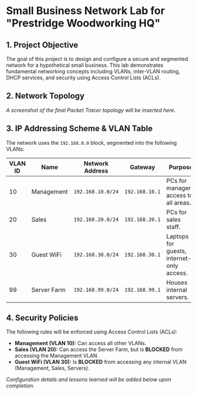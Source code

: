# Small Business Network Lab for "Prestridge Woodworking HQ"

## 1. Project Objective
The goal of this project is to design and configure a secure and segmented network for a hypothetical small business. This lab demonstrates fundamental networking concepts including VLANs, inter-VLAN routing, DHCP services, and security using Access Control Lists (ACLs).

## 2. Network Topology
*A screenshot of the final Packet Tracer topology will be inserted here.*

## 3. IP Addressing Scheme & VLAN Table
The network uses the `192.168.0.0` block, segmented into the following VLANs:

| VLAN ID | Name        | Network Address     | Gateway             | Purpose                                  |
|---------|-------------|---------------------|---------------------|------------------------------------------|
| 10      | Management  | `192.168.10.0/24`   | `192.168.10.1`      | PCs for managers, access to all areas.   |
| 20      | Sales       | `192.168.20.0/24`   | `192.168.20.1`      | PCs for sales staff.                     |
| 30      | Guest WiFi  | `192.168.30.0/24`   | `192.168.30.1`      | Laptops for guests, internet-only access.|
| 99      | Server Farm | `192.168.99.0/24`   | `192.168.99.1`      | Houses internal servers.                 |

## 4. Security Policies
The following rules will be enforced using Access Control Lists (ACLs):
- **Management (VLAN 10):** Can access all other VLANs.
- **Sales (VLAN 20):** Can access the Server Farm, but is **BLOCKED** from accessing the Management VLAN.
- **Guest WiFi (VLAN 30):** Is **BLOCKED** from accessing any internal VLAN (Management, Sales, Servers).

*Configuration details and lessons learned will be added below upon completion.*
